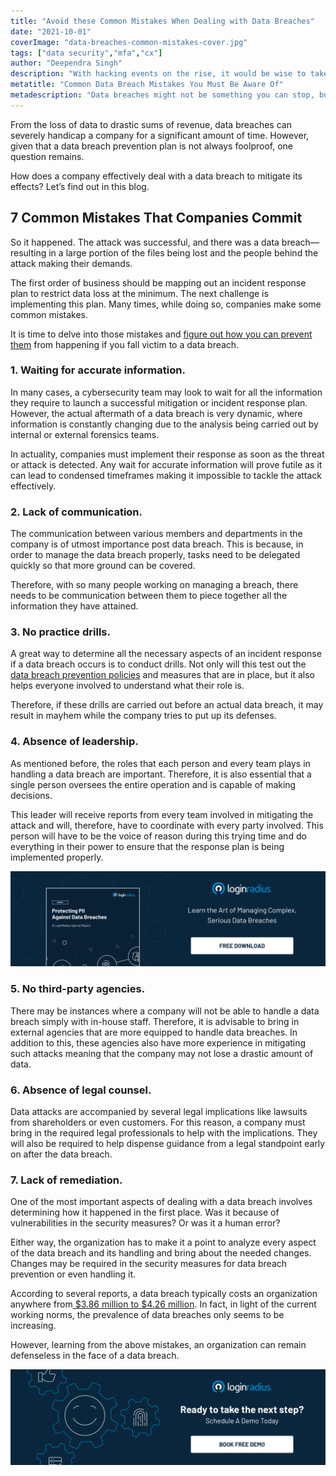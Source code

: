```yaml
---
title: "Avoid these Common Mistakes When Dealing with Data Breaches"
date: "2021-10-01"
coverImage: "data-breaches-common-mistakes-cover.jpg"
tags: ["data security","mfa","cx"]
author: "Deependra Singh"
description: "With hacking events on the rise, it would be wise to take a step back and consider where things went wrong. You can prevent data breach occurrences in your organization by learning to recognize the common mistakes that are committed."
metatitle: "Common Data Breach Mistakes You Must Be Aware Of"
metadescription: "Data breaches might not be something you can stop, but you can limit the damage. Learn how to tackle data breaches by recognizing the common mistakes committed."
---
```


From the loss of data to drastic sums of revenue, data breaches can severely handicap a company for a significant amount of time. However, given that a data breach prevention plan is not always foolproof, one question remains. 

How does a company effectively deal with a data breach to mitigate its effects? Let’s find out in this blog. 

## 7 Common Mistakes That Companies Commit 

So it happened. The attack was successful, and there was a data breach—resulting in a large portion of the files being lost and the people behind the attack making their demands. 

The first order of business should be mapping out an incident response plan to restrict data loss at the minimum. The next challenge is implementing this plan. Many times, while doing so, companies make some common mistakes. 

It is time to delve into those mistakes and [figure out how you can prevent them](https://www.loginradius.com/blog/identity/how-to-handle-data-breaches/) from happening if you fall victim to a data breach. 

### 1. Waiting for accurate information.

In many cases, a cybersecurity team may look to wait for all the information they require to launch a successful mitigation or incident response plan. However, the actual aftermath of a data breach is very dynamic, where information is constantly changing due to the analysis being carried out by internal or external forensics teams. 

In actuality, companies must implement their response as soon as the threat or attack is detected. Any wait for accurate information will prove futile as it can lead to condensed timeframes making it impossible to tackle the attack effectively. 

### 2. Lack of communication.

The communication between various members and departments in the company is of utmost importance post data breach. This is because, in order to manage the data breach properly, tasks need to be delegated quickly so that more ground can be covered. 

Therefore, with so many people working on managing a breach, there needs to be communication between them to piece together all the information they have attained. 

### 3. No practice drills.

A great way to determine all the necessary aspects of an incident response if a data breach occurs is to conduct drills. Not only will this test out the [data breach prevention policies](https://www.loginradius.com/blog/identity/data-security-best-practices/) and measures that are in place, but it also helps everyone involved to understand what their role is. 

Therefore, if these drills are carried out before an actual data breach, it may result in mayhem while the company tries to put up its defenses. 

### 4. Absence of leadership.

As mentioned before, the roles that each person and every team plays in handling a data breach are important. Therefore, it is also essential that a single person oversees the entire operation and is capable of making decisions. 

This leader will receive reports from every team involved in mitigating the attack and will, therefore, have to coordinate with every party involved. This person will have to be the voice of reason during this trying time and do everything in their power to ensure that the response plan is being implemented properly. 

[![RP-data-breach-report](RP-data-breach-report.png)](https://www.loginradius.com/resource/pii-data-breach-report/)

### 5. No third-party agencies.

There may be instances where a company will not be able to handle a data breach simply with in-house staff. Therefore, it is advisable to bring in external agencies that are more equipped to handle data breaches. In addition to this, these agencies also have more experience in mitigating such attacks meaning that the company may not lose a drastic amount of data. 

### 6. Absence of legal counsel.

Data attacks are accompanied by several legal implications like lawsuits from shareholders or even customers. For this reason, a company must bring in the required legal professionals to help with the implications. They will also be required to help dispense guidance from a legal standpoint early on after the data breach. 

### 7. Lack of remediation.

One of the most important aspects of dealing with a data breach involves determining how it happened in the first place. Was it because of vulnerabilities in the security measures? Or was it a human error? 

Either way, the organization has to make it a point to analyze every aspect of the data breach and its handling and bring about the needed changes. Changes may be required in the security measures for data breach prevention or even handling it. 

According to several reports, a data breach typically costs an organization anywhere from[ $3.86 million to $4.26 million](https://www.ibm.com/security/data-breach). In fact, in light of the current working norms, the prevalence of data breaches only seems to be increasing. 

However, learning from the above mistakes, an organization can remain defenseless in the face of a data breach.

[![book-a-demo-loginradius](../../assets/book-a-demo-loginradius.png)](https://www.loginradius.com/book-a-demo/)
